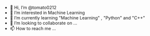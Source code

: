 - 👋 Hi, I’m @tomato0212
- 👀 I’m interested in Machine Learning
- 🌱 I’m currently learning "Machine Learning" , "Python" and "C++"
- 💞️ I’m looking to collaborate on ...
- 📫 How to reach me ...

<!---
tomato0212/tomato0212 is a ✨ special ✨ repository because its `README.md` (this file) appears on your GitHub profile.
You can click the Preview link to take a look at your changes.
--->
